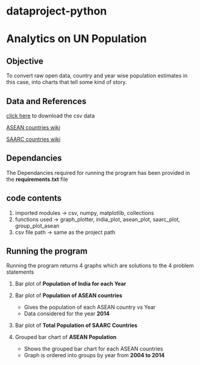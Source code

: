 # dataproject-python

# Analytics on UN Population


## Objective
To convert raw open data, country and year wise population estimates in this case, into charts that tell some kind of story.

## Data and References

[click here](https://datahub.io/core/population-growth-estimates-and-projections/r/population-estimates.csv) to download the csv data

[ASEAN countries wiki](https://en.wikipedia.org/wiki/ASEAN)

[SAARC countries wiki](https://en.wikipedia.org/wiki/South_Asian_Association_for_Regional_Cooperation)

## Dependancies

The Dependancies required for running the program has been provided in the **requirements.txt** file

## code contents

1) imported modules -> csv, numpy, matplotlib, collections
2) functions used -> graph_plotter, india_plot, asean_plot, saarc_plot, group_plot_asean
3) csv file path -> same as the project path

## Running the program

Running the program returns 4 graphs which are solutions to the 4 problem statements

1. Bar plot of **Population of India for each Year**
   
2. Bar plot of **Population of ASEAN countries**
   * Gives the population of each ASEAN country vs Year
   * Data considered for the year **2014**
  
3) Bar plot of **Total Population of SAARC Countries**
   
4) Grouped bar chart of **ASEAN Population**
   * Shows the grouped bar chart for each ASEAN countries
   * Graph is ordered into groups by year from **2004 to 2014**
